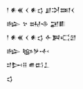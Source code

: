 <div class='block'>
<div class='line'>𒁹 𒀭𒌍 𒌋 𒀭𒌓 𒋗𒋫𒌅𒌋</div>
<div class='line'>𒈗 𒆳 𒊻𒈾 𒂼𒀾</div>
<div class='line'>𒁹 𒀭𒌍 𒌋 𒀭𒌓 𒅆𒀉𒄣𒇻</div>
<div class='line'>𒈗 𒆧𒃻𒋾</div>
<div class='line'>𒄑𒄖𒍝 𒌑𒆗𒁇</div>
<div class='line'>𒌓</div>
</div>